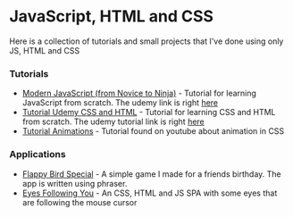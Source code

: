 # JavaScript, HTML and CSS

Here is a collection of tutorials and small projects that I've done using only JS, HTML and CSS

### Tutorials

* [Modern JavaScript (from Novice to Ninja)](https://github.com/galoscar07/today-ilearn/tree/master/HTML/ModernJavaScriptTutorial) - Tutorial for learning JavaScript from scratch. The udemy link is right [here](https://www.udemy.com/course/modern-javascript-from-novice-to-ninja/)
* [Tutorial Udemy CSS and HTML](https://github.com/galoscar07/today-ilearn/tree/master/HTML/ModernJavaScriptTutorial) - Tutorial for learning CSS and HTML from scratch. The udemy tutorial link is right [here](https://www.udemy.com/course/css-the-complete-guide-incl-flexbox-grid-sass/)
* [Tutorial Animations](https://github.com/galoscar07/today-ilearn/tree/master/HTML/TutorialAnimations) - Tutorial found on youtube about animation in CSS

### Applications

* [Flappy Bird Special](https://github.com/galoscar07/today-ilearn/tree/master/HTML/FlappyBirdSpecialEdition) - A simple game I made for a friends birthday. The app is written using phraser.
* [Eyes Following You](https://github.com/galoscar07/today-ilearn/tree/master/HTML/EyesFollowingYou) - An CSS, HTML and JS SPA with some eyes that are following the mouse cursor